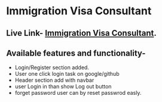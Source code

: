 # Immigration Visa Consultant

## Live Link- [Immigration Visa Consultant](https://immigration-visa-consultant.web.app/).

## Available features and functionality-
* Login/Register section added.
* User one click login task on google/github
* Header section add with navbar 
* user Login in than show Log out button
* forget password user can by reset passwrod easly.


